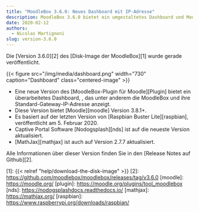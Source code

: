 ```yaml
---
title: "MoodleBox 3.6.0: Neues Dashboard mit IP-Adresse"
description: MoodleBox 3.6.0 bietet ein umgestaltetes Dashboard und Moodle 3.8.1+. Es basiert auf der Raspbian Version veröffentlicht am 5. Februar 2020.
date: 2020-02-12
authors:
  - Nicolas Martignoni
slug: version-3.6.0
---
```


Die [Version 3.6.0][2] des [Disk-Image der MoodleBox][1] wurde gerade veröffentlicht.

{{< figure src="/img/media/dashboard.png" width="730" caption="Dashboard" class="centered-image" >}}

  - Eine neue Version des [MoodleBox-Plugin für Moodle][Plugin] bietet ein überarbeitetes Dashboard, , das unter anderem die MoodleBox und ihre Standard-Gateway-IP-Adresse anzeigt.
  - Diese Version bietet [Moodle][moodle] Version 3.8.1+.
  - Es basiert auf der letzten Version von [Raspbian Buster Lite][raspbian], veröffentlicht am 5. Februar 2020.
  - Captive Portal Software [Nodogsplash][nds] ist auf die neueste Version aktualisiert.
  - [MathJax][mathjax] ist auch auf Version 2.7.7 aktualisiert.

Alle Informationen über dieser Version finden Sie in den [Release Notes auf Github][2].

 [1]: {{< relref "help/download-the-disk-image" >}}
 [2]: https://github.com/moodlebox/moodlebox/releases/tag/v3.6.0
 [moodle]: https://moodle.org/
 [plugin]: https://moodle.org/plugins/tool_moodlebox
 [nds]: https://nodogsplashdocs.readthedocs.io/
 [mathjax]: https://mathjax.org/
 [raspbian]: https://www.raspberrypi.org/downloads/raspbian/
